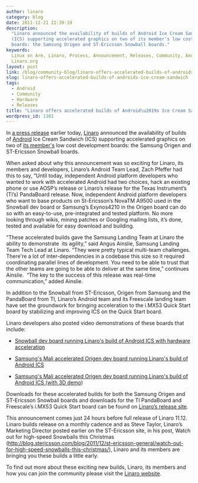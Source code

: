 ```yaml
---
author: linaro
category: blog
date: 2011-12-21 22:39:19
description:
  "Linaro announced the availability of builds of Android Ice Cream Sandwich
  (ICS) supporting accelerated graphics on two of its member's low cost development
  boards: the Samsung Origen and ST-Ericsson Snowball boards."
keywords:
  Linux on Arm, Linaro, Process, Announcement, Releases, Community, Android,
  Linaro.org
layout: post
link: /blog/community-blog/linaro-offers-accelerated-builds-of-androids-ice-cream-sandwich/
slug: linaro-offers-accelerated-builds-of-androids-ice-cream-sandwich
tags:
  - Android
  - Community
  - Hardware
  - Releases
title: "Linaro offers accelerated builds of Android\u2019s Ice Cream Sandwich"
wordpress_id: 1101
---
```


In [a press release](/news/accelerated-builds-android-ice-cream-sandwich-now-available-linaro-member-boards/) earlier today, [Linaro](/) announced the availability of builds of [Android](http://www.android.com/) Ice Cream Sandwich (ICS) supporting accelerated graphics on two of [its member's](/membership/) low cost development boards: the Samsung Origen and ST-Ericsson Snowball boards.

When asked about why this announcement was so exciting for Linaro, its members and developers, Linaro’s Android Team Lead, Zach Pfeffer had this to say, “Until today, independent Android platform developers who wanted to work with accelerated Android had two choices, hack an existing phone or use AOSP’s release or Linaro’s release for the Texas Instrument’s (TI’s) PandaBoard release. Now, independent Android platform developers who want to base products on St-Ericsson’s NovaTM A9500 used in the Snowball dev board or Samsung’s Exynos4210 in the Origen board can do so with an easy-to-use, pre-integrated and tested platform. No more looking through wikis, mining patches or Googling mailing lists, it’s done, tested and available for easy download and building.

“These accelerated builds gave the Samsung Landing Team at Linaro the ability to demonstrate  its agility,” said Angus Ainslie, Samsung Landing Team Tech Lead at Linaro. “They were pretty typical multi-team challenges. There're a lot of inter-dependencies in a codebase this size so it required coordinating parallel lines of development. You need to be able to trust that the other teams are going to be able to deliver at the same time,” continues Ainslie.  “The key to the success of this release was real-time communication,” added Ainslie.

In addition to the Snowball from ST-Ericsson, Origen from Samsung and the PandaBoard from TI, Linaro’s Android team and its Freescale landing team have set the groundwork for bringing acceleration to the i.MX53 Quick Start board by stabilizing and improving ICS on the Quick Start board.

Linaro developers also posted video demonstrations of these boards that include:

- [Snowball dev board running Linaro's build of Android ICS with hardware acceleration](http://youtu.be/XPFy2MFbUys)

* [Samsung's Mali accelerated Origen dev board running Linaro's build of Android ICS](http://youtu.be/whpaltVa3pQ)

- [Samsung's Mali accelerated Origen dev board running Linaro's build of Android ICS (with 3D demo](http://youtu.be/7_MCLKmXDFA))

Downloads for these accelerated builds for both the Samsung Origen and ST-Ericsson Snowball boards and downloads for the TI PandaBoard and Freescale’s i.MX53 Quick Start board can be found on [Linaro’s release site](http://releases.linaro.org/).

This announcement comes just 24 hours before full release of Linaro 11.12. Linaro builds release on a monthly cadence and as Steve Taylor, Linaro’s Marketing Director posted earlier on the ST-Ericsson site, in his post, Watch out for high-speed Snowballs this Christmas (http://blog.stericsson.com/blog/2011/12/st-ericsson-general/watch-out-for-high-speed-snowballs-this-christmas/), Linaro and its members are bringing you these builds a little early.

To find out more about these exciting new builds, Linaro, its members and how you can join the community please visit the [Linaro website](/).
